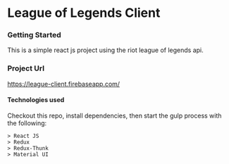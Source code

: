# League of Legends Client

### Getting Started

This is a simple react js project using the riot league of legends api.

### Project Url
https://league-client.firebaseapp.com/

#### Technologies used
Checkout this repo, install dependencies, then start the gulp process with the following:

```
> React JS
> Redux
> Redux-Thunk
> Material UI
```

